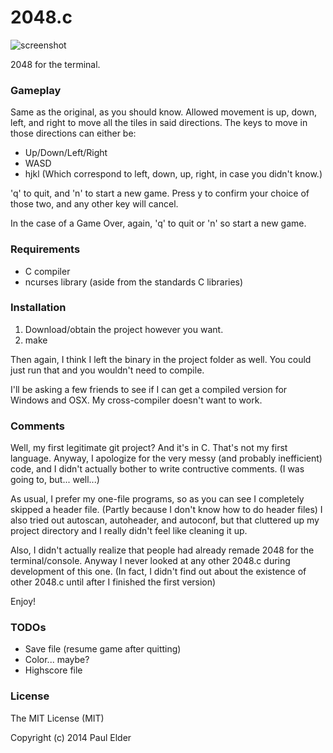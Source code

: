 2048.c
======

![screenshot](http://amanokami.net/img/2048-c.png)

2048 for the terminal.

### Gameplay

Same as the original, as you should know. Allowed movement is up, down, left, and right to move all the tiles in said directions.
The keys to move in those directions can either be:

- Up/Down/Left/Right
- WASD
- hjkl (Which correspond to left, down, up, right, in case you didn't know.)

'q' to quit, and 'n' to start a new game.
Press y to confirm your choice of those two, and any other key will cancel.

In the case of a Game Over, again, 'q' to quit or 'n' so start a new game.

### Requirements

- C compiler
- ncurses library (aside from the standards C libraries)

### Installation

1. Download/obtain the project however you want.
2. make

Then again, I think I left the binary in the project folder as well.
You could just run that and you wouldn't need to compile.

I'll be asking a few friends to see if I can get a compiled version for Windows and OSX.
My cross-compiler doesn't want to work.

### Comments

Well, my first legitimate git project? And it's in C. That's not my first language.
Anyway, I apologize for the very messy (and probably inefficient) code, and I didn't actually bother to write contructive comments. (I was going to, but... well...)

As usual, I prefer my one-file programs, so as you can see I completely skipped a header file. (Partly because I don't know how to do header files)
I also tried out autoscan, autoheader, and autoconf, but that cluttered up my project directory and I really didn't feel like cleaning it up.

Also, I didn't actually realize that people had already remade 2048 for the terminal/console.
Anyway I never looked at any other 2048.c during development of this one. (In fact, I didn't find out about the existence of other 2048.c until after I finished the first version)

Enjoy!

### TODOs

- Save file (resume game after quitting)
- Color... maybe?
- Highscore file

### License

The MIT License (MIT)

Copyright (c) 2014 Paul Elder
